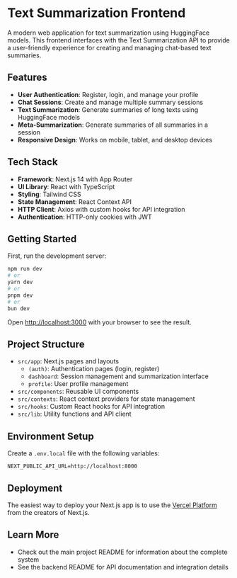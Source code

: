 # Text Summarization Frontend

A modern web application for text summarization using HuggingFace models. This frontend interfaces with the Text Summarization API to provide a user-friendly experience for creating and managing chat-based text summaries.

## Features

- **User Authentication**: Register, login, and manage your profile
- **Chat Sessions**: Create and manage multiple summary sessions
- **Text Summarization**: Generate summaries of long texts using HuggingFace models
- **Meta-Summarization**: Generate summaries of all summaries in a session
- **Responsive Design**: Works on mobile, tablet, and desktop devices

## Tech Stack

- **Framework**: Next.js 14 with App Router
- **UI Library**: React with TypeScript
- **Styling**: Tailwind CSS
- **State Management**: React Context API
- **HTTP Client**: Axios with custom hooks for API integration
- **Authentication**: HTTP-only cookies with JWT

## Getting Started

First, run the development server:

```bash
npm run dev
# or
yarn dev
# or
pnpm dev
# or
bun dev
```

Open [http://localhost:3000](http://localhost:3000) with your browser to see the result.

## Project Structure

- `src/app`: Next.js pages and layouts
  - `(auth)`: Authentication pages (login, register)
  - `dashboard`: Session management and summarization interface
  - `profile`: User profile management
- `src/components`: Reusable UI components
- `src/contexts`: React context providers for state management
- `src/hooks`: Custom React hooks for API integration
- `src/lib`: Utility functions and API client

## Environment Setup

Create a `.env.local` file with the following variables:

```
NEXT_PUBLIC_API_URL=http://localhost:8000
```

## Deployment

The easiest way to deploy your Next.js app is to use the [Vercel Platform](https://vercel.com/new) from the creators of Next.js.

## Learn More

- Check out the main project README for information about the complete system
- See the backend README for API documentation and integration details
